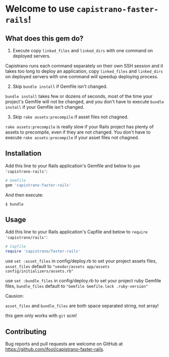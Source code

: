 # Welcome to use `capistrano-faster-rails`!

## What does this gem do?

1. Execute copy `linked_files` and `linked_dirs` with one command on deployed servers.

Capistrano runs each command separately on their own SSH session and it takes too long to deploy an application, copy `linked_files` and `linked_dirs` on deployed servers with one command will speedup deploying process.

2. Skip `bundle install` if Gemfile isn't changed.

`bundle install` takes few or dozens of seconds, most of the time your project's Gemfile will not be changed, and you don't have to execute `bundle install` if your Gemfile isn't changed.

3. Skip `rake assets:precompile` if asset files not chagned.

`rake assets:precompile` is really slow if your Rails project has plenty of assets to precompile, even if they are not changed. You don't have to execute `rake assets:precompile` if your asset files not chagned.


## Installation

Add this line to your Rails application's Gemfile and below to `gem 'capistrano-rails'`:

```ruby
# Gemfile
gem 'capistrano-faster-rails'
```

And then execute:

    $ bundle

## Usage

Add this line to your Rails application's Capfile and below to `require 'capistrano/rails'`:

```ruby
# Capfile
require 'capistrano/faster-rails'
```

use `set :asset_files` in config/deploy.rb to set your project assets files, `asset_files` default to `"vendor/assets app/assets config/initializers/assets.rb"`

use `set :bundle_files` in config/deploy.rb to set your project ruby Gemfile files, `bundle_files` default to `"Gemfile Gemfile.lock .ruby-version"`

Causion:

`asset_files` and `bundle_files` are both space separated string, not array!

this gem only works with `git` scm!



## Contributing

Bug reports and pull requests are welcome on GitHub at https://github.com/ifool/capistrano-faster-rails.
